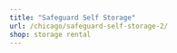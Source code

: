 ```yaml
---
title: "Safeguard Self Storage"
url: /chicago/safeguard-self-storage-2/
shop: storage rental
---
```

